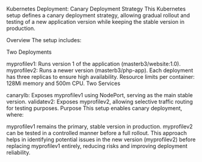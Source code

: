 Kubernetes Deployment: Canary Deployment Strategy
This Kubernetes setup defines a canary deployment strategy, allowing gradual rollout and testing of a new application version while keeping the stable version in production.

Overview
The setup includes:

Two Deployments

myprofilev1: Runs version 1 of the application (masterb3/website:1.0).
myprofilev2: Runs a newer version (masterb3/php-app).
Each deployment has three replicas to ensure high availability.
Resource limits per container: 128Mi memory and 500m CPU.
Two Services

canarylb: Exposes myprofilev1 using NodePort, serving as the main stable version.
validatev2: Exposes myprofilev2, allowing selective traffic routing for testing purposes.
Purpose
This setup enables canary deployment, where:

myprofilev1 remains the primary, stable version in production.
myprofilev2 can be tested in a controlled manner before a full rollout.
This approach helps in identifying potential issues in the new version (myprofilev2) before replacing myprofilev1 entirely, reducing risks and improving deployment reliability.